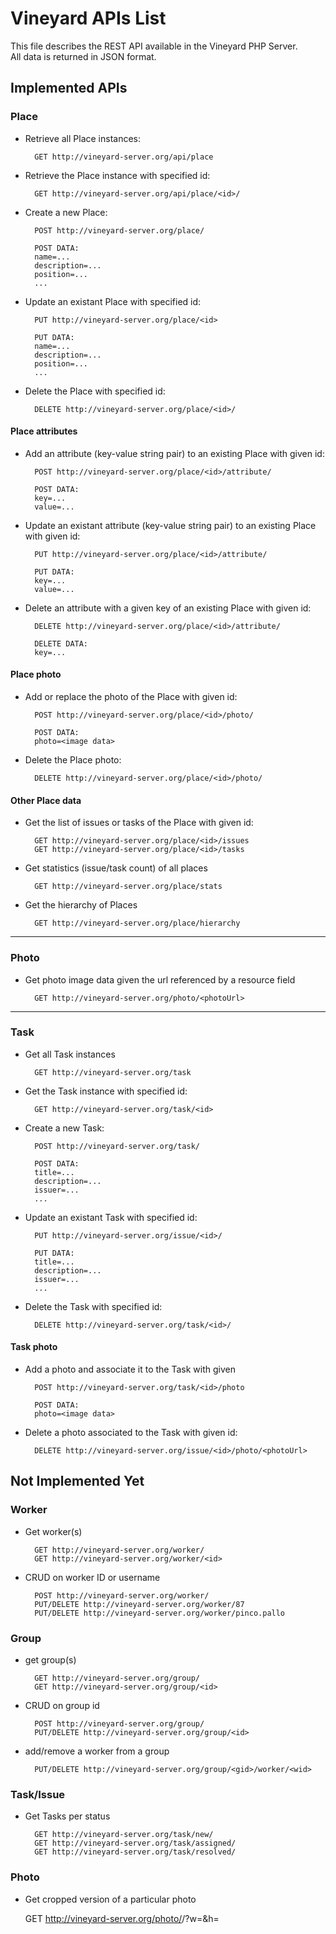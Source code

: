
Vineyard APIs List
=============

This file describes the REST API available in the Vineyard PHP Server.  
All data is returned in JSON format.

Implemented APIs
-----------

### Place

* Retrieve all Place instances:

        GET http://vineyard-server.org/api/place

* Retrieve the Place instance with specified id:

        GET http://vineyard-server.org/api/place/<id>/

* Create a new Place:

        POST http://vineyard-server.org/place/
        
        POST DATA:
        name=...
        description=...
        position=...
        ...

* Update an existant Place with specified id:

        PUT http://vineyard-server.org/place/<id>
        
        PUT DATA:
        name=...
        description=...
        position=...
        ...

* Delete the Place with specified id:

        DELETE http://vineyard-server.org/place/<id>/
#### Place attributes


* Add an attribute (key-value string pair) to an existing Place with given id:

        POST http://vineyard-server.org/place/<id>/attribute/    
        
        POST DATA:
        key=...
        value=...

* Update an existant attribute (key-value string pair) to an existing Place with given id:

        PUT http://vineyard-server.org/place/<id>/attribute/
        
        PUT DATA:
        key=...
        value=...

* Delete an attribute with a given key of an existing Place with given id:

        DELETE http://vineyard-server.org/place/<id>/attribute/
        
        DELETE DATA:
        key=...
#### Place photo


* Add or replace the photo of the Place with given id:

        POST http://vineyard-server.org/place/<id>/photo/
        
        POST DATA:
        photo=<image data>

* Delete the Place photo:

        DELETE http://vineyard-server.org/place/<id>/photo/
#### Other Place data


* Get the list of issues or tasks of the Place with given id:

        GET http://vineyard-server.org/place/<id>/issues
        GET http://vineyard-server.org/place/<id>/tasks

* Get statistics (issue/task count) of all places

        GET http://vineyard-server.org/place/stats

* Get the hierarchy of Places

        GET http://vineyard-server.org/place/hierarchy

---

### Photo

* Get photo image data given the url referenced by a resource field

        GET http://vineyard-server.org/photo/<photoUrl>

---

### Task

* Get all Task instances

        GET http://vineyard-server.org/task

* Get the Task instance with specified id:

        GET http://vineyard-server.org/task/<id>


* Create a new Task:

        POST http://vineyard-server.org/task/
        
        POST DATA:
        title=...
        description=...
        issuer=...
        ...

* Update an existant Task with specified id:

        PUT	http://vineyard-server.org/issue/<id>/
        
        PUT DATA:
        title=...
        description=...
        issuer=...
        ...

* Delete the Task with specified id:

        DELETE http://vineyard-server.org/task/<id>/
#### Task photo


* Add a photo and associate it to the Task with given <id>

        POST http://vineyard-server.org/task/<id>/photo
        
        POST DATA:
        photo=<image data>

* Delete a photo associated to the Task with given id:

        DELETE http://vineyard-server.org/issue/<id>/photo/<photoUrl>

Not Implemented Yet
-------------------

### Worker

* Get worker(s)

        GET http://vineyard-server.org/worker/
        GET http://vineyard-server.org/worker/<id>

* CRUD on worker ID or username

        POST http://vineyard-server.org/worker/
        PUT/DELETE http://vineyard-server.org/worker/87
        PUT/DELETE http://vineyard-server.org/worker/pinco.pallo

### Group

* get group(s)

        GET http://vineyard-server.org/group/
        GET http://vineyard-server.org/group/<id>

* CRUD on group id

        POST http://vineyard-server.org/group/
        PUT/DELETE http://vineyard-server.org/group/<id>

* add/remove a worker from a group

        PUT/DELETE http://vineyard-server.org/group/<gid>/worker/<wid>

### Task/Issue

* Get Tasks per status

        GET http://vineyard-server.org/task/new/
        GET http://vineyard-server.org/task/assigned/
        GET http://vineyard-server.org/task/resolved/

### Photo

* Get cropped version of a particular photo

	GET http://vineyard-server.org/photo/<filename>/?w=<width>&h=<height>

